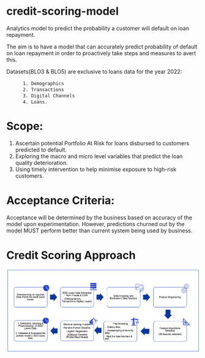 # credit-scoring-model
Analytics model to predict the probability a customer will default on loan repayment.

The aim is to have a model that can accurately predict probability of default on loan repayment in order to proactively take steps and measures to avert this.

Datasets(BLO3 & BLO5) are exclusive to loans data for the year 2022:

          1. Demographics
          2. Transactions
          3. Digital Channels
          4. Loans.
          
# Scope:
1. Ascertain potential Portfolio At Risk for loans disbursed to customers predicted to default.
2. Exploring the macro and micro level variables that predict the loan quality deterioration.
3. Using timely intervention to help minimise exposure to high-risk customers.

# Acceptance Criteria:
Acceptance will be determined by the business based on accuracy of the model upon experimentation. However, predictions churned out by the model MUST perform better than current system being used by business.

# Credit Scoring Approach

![Credit](./credit.png)
